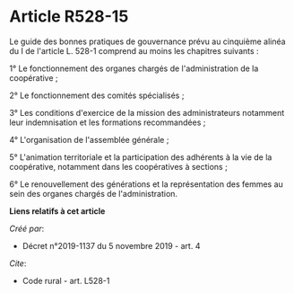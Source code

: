 # Article R528-15

Le guide des bonnes pratiques de gouvernance prévu au cinquième alinéa du I de l'article L. 528-1 comprend au moins les
chapitres suivants : 

1° Le fonctionnement des organes chargés de l'administration de la coopérative ; 

2° Le fonctionnement des comités spécialisés ; 

3° Les conditions d'exercice de la mission des administrateurs notamment leur indemnisation et les formations recommandées ; 

4° L'organisation de l'assemblée générale ; 

5° L'animation territoriale et la participation des adhérents à la vie de la coopérative, notamment dans les coopératives à
sections ; 

6° Le renouvellement des générations et la représentation des femmes au sein des organes chargés de l'administration.

**Liens relatifs à cet article**

_Créé par_:

  - Décret n°2019-1137 du 5 novembre 2019 - art. 4

_Cite_:

  - Code rural - art. L528-1
